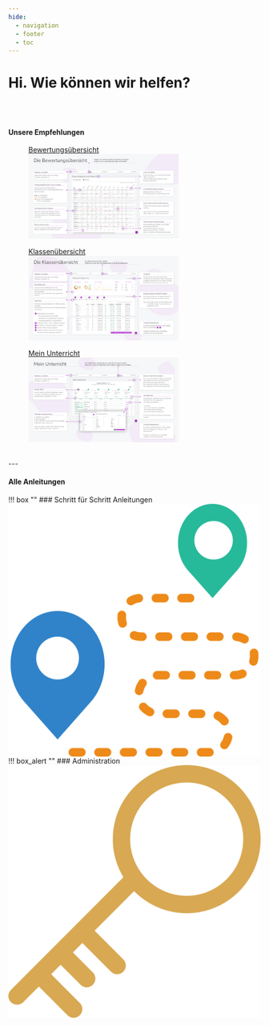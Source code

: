 ```yaml
---
hide:
  - navigation
  - footer
  - toc
---
```


# Hi. Wie können wir helfen?
<br>
<br>
<p style="text-align: center"><h4>Unsere Empfehlungen</h4></p>


<div class="space-around">
  <a href="./img/quick_start/bewertungsuebersicht.png" target="_blank">
      <figure>
          <figcaption class="img-caption">Bewertungsübersicht</figcaption>
          <img class="image scale" src="./img/quick_start/bewertungsuebersicht.png" alt="Mein Unterricht" width="300" height="">
      </figure>
  </a>

  <a href="./img/quick_start/klassenuebersicht.png" target="_blank">
      <figure>
          <figcaption class="img-caption">Klassenübersicht</figcaption>
          <img class="image scale" src="./img/quick_start/klassenuebersicht.png" alt="Mein Unterricht" width="300" height="">
      </figure>
  </a>

  <a href="./img/quick_start/mein_unterricht.png" target="_blank">
      <figure>
          <figcaption class="img-caption">Mein Unterricht</figcaption>
          <img class="image scale" src="./img/quick_start/mein_unterricht.png" alt="Mein Unterricht" width="300" height="">
      </figure>
  </a>
</div>
<br>
---
<br>
<p style="text-align: center"><h4>Alle Anleitungen</h4></p>

!!! box ""
    <img class="off-glb img-small-left" src="./img/assets/icons/route.png" align="left">
    ### Schritt für Schritt Anleitungen

    Einfache Erklärungen typischer Aufgaben - Schritt für Schritt.


    [weiterlesen...](Anleitungen/Schritt_für_Schritt/Arbeits-_&_Sozialverhalten.md)

<!-- !!! box ""
    <img class="img-small-left" src="./img/assets/icons/lagen.png" align="left">
    ### Arbeitsbereiche

    Lerne hier die einzelnen Arbeitsbereiche in Diplomify kennen - und was du dort alles machen kannst.


    [weiterlesen...](Anleitungen/Arbeitsbereiche/Bewertungsuebersicht.md) -->


<!-- !!! box ""
    <img class="off-glb img-small-left" src="./img/assets/icons/zauberstab.png" align="left">
    ### Komfortfunktionen

    Diplomify unterstützt dich bei der Arbeit. Lerne hier, wie genau.

    [weiterlesen...](quick_start.md)
--- -->

!!! box_alert ""
    <img class="off-glb img-small-left" src="./img/assets/icons/schlussel.png" align="left">
    ### Administration

    Diplomify unterstützt dich bei der Arbeit. Lerne hier, wie genau.

    [weiterlesen...](Anleitungen/Administration/Übersicht.md)